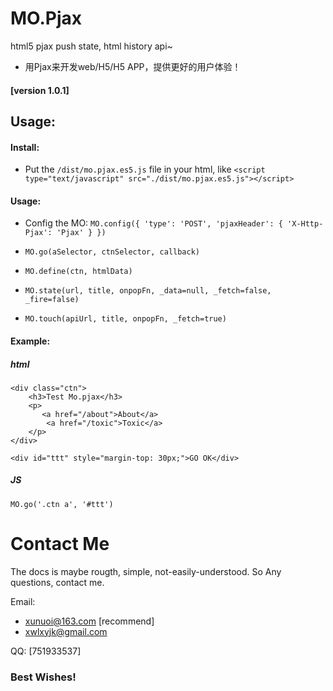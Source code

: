 # MO.Pjax
html5 pjax push state, html history api~

* 用Pjax来开发web/H5/H5 APP，提供更好的用户体验！

#### [version 1.0.1]



## Usage:


#### Install:

- Put the `/dist/mo.pjax.es5.js` file in your html,
like `<script type="text/javascript" src="./dist/mo.pjax.es5.js"></script>`


#### Usage:

- Config the MO: ```MO.config({
    'type': 'POST',
    'pjaxHeader': {
        'X-Http-Pjax': 'Pjax'
    }
})```

- `MO.go(aSelector, ctnSelector, callback)`

- `MO.define(ctn, htmlData)`

- `MO.state(url, title, onpopFn, _data=null, _fetch=false, _fire=false)`

- `MO.touch(apiUrl, title, onpopFn, _fetch=true)`



#### Example:

##### html
```
<div class="ctn">
    <h3>Test Mo.pjax</h3>
    <p>
       <a href="/about">About</a>
        <a href="/toxic">Toxic</a> 
    </p>
</div>

<div id="ttt" style="margin-top: 30px;">GO OK</div>
```

##### JS

`MO.go('.ctn a', '#ttt')`





# Contact Me

The docs is maybe rougth, simple, not-easily-understood. So Any questions, contact me.

Email: 

* xunuoi@163.com [recommend]
* xwlxyjk@gmail.com



QQ: [751933537]


### Best Wishes!
